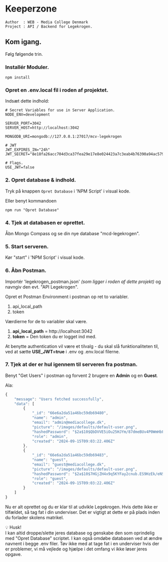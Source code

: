 # Keeperzone

```
Author  : WEB - Media College Denmark
Project : API / Backend for Legekrogen.
```

## Kom igang.

Følg følgende trin.

### Installér Moduler.

```
npm install
```

### Opret en .env.local fil i roden af projektet.

Indsæt dette indhold:
```
# Secret Variables for use in Server Application.
NODE_ENV=development

SERVER_PORT=3042
SERVER_HOST=http://localhost:3042

MONGODB_URI=mongodb://127.0.0.1:27017/mcv-legekrogen

# JWT
JWT_EXPIRES_IN="24h"
JWT_SECRET="8e18fa26acc704d3ca37fea29e17e8e024423a7c3eab4b76390a94ac579c20f0"

# Flags.
USE_JWT=false
```

### 2. Opret database & indhold.

Tryk på knappen `Opret Database` i 'NPM Script' i visual kode.

Eller benyt kommandoen

```
npm run "Opret Database"
```

### 4. Tjek at databasen er oprettet.

Åbn Mongo Compass og se din nye database "mcd-legekrogen".

### 5. Start serveren.

Kør "start" i 'NPM Script' i visual kode.

### 6. Åbn Postman.

Importér 'legekrogen_postman.json' *(som ligger i roden af dette projekt)* og navngiv den evt. "API Legekrogen".

Opret et Postman Environment i postman op ret to variabler.

1. api_local_path
2. token

Værdierne for de to variabler skal være.

1. **api_local_path** = http://localhost:3042
2. **token** = Den token du er logget ind med.

At benytte authentication vil være et tilvalg - du skal slå funktionaliteten til, ved at sætte 
**USE_JWT=true** i .env og .env.local filerne.

### 7. Tjek at der er hul igennem til serveren fra postman.

Benyt "Get Users" i postman og forvent 2 brugere en **Admin** og en **Guest**.

Ala:

```javascript
{
    "message": "Users fetched successfully",
    "data": [
        {
            "_id": "66e6a2da51a46bc59db69480",
            "name": "admin",
            "email": "admin@mediacollege.dk",
            "picture": "/images/defaults/default-user.png",
            "hashedPassword": "$2a$10$QbDVVE5iOu25HJYm/87dmeBUv4P0WmHbF3lwhXLorVCqTgUP9Sbpi",
            "role": "admin",
            "created": "2024-09-15T09:03:22.406Z"
        },
        {
            "_id": "66e6a2da51a46bc59db69483",
            "name": "guest",
            "email": "guest@mediacollege.dk",
            "picture": "/images/defaults/default-user.png",
            "hashedPassword": "$2a$10$7HGjZH4x9q5KYFay2cnub.ES9HzEk/eNSscsiR8gNqPQ1GLU6M952",
            "role": "guest",
            "created": "2024-09-15T09:03:22.406Z"
        }
    ]
}
```

Nu er alt oprettet og du er klar til at udvikle Legekrogen. Hvis dette ikke er tilfældet, så tag fat i din underviser. Det er vigtigt at dette er på plads inden du forlader skolens matrikel.

:bulb: Husk!                
I kan altid droppe/slette jeres database og genskabe den som oprindelig med "Opret Database" scriptet. I kan også omdøbe databasen ved at ændre navnent i begge .env filer. Tøv ikke med at tage fat i en underviser hvis der er problemer, vi må vejlede og hjælpe i det omfang vi ikke løser jeres opgave.

